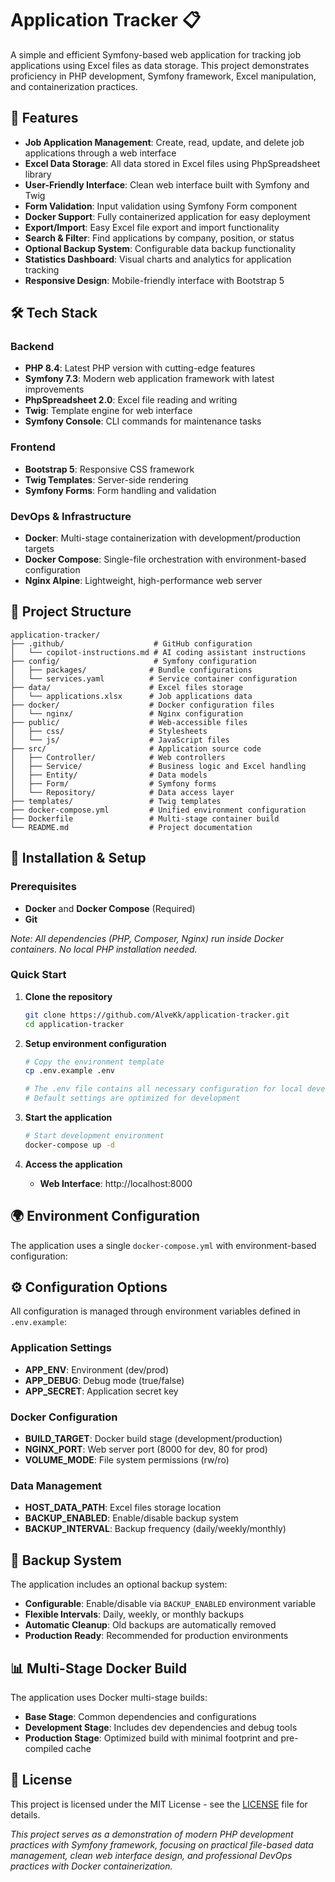 # Application Tracker 📋

A simple and efficient Symfony-based web application for tracking job applications using Excel files as data storage. This project demonstrates proficiency in PHP development, Symfony framework, Excel manipulation, and containerization practices.

## 🚀 Features

- **Job Application Management**: Create, read, update, and delete job applications through a web interface
- **Excel Data Storage**: All data stored in Excel files using PhpSpreadsheet library
- **User-Friendly Interface**: Clean web interface built with Symfony and Twig
- **Form Validation**: Input validation using Symfony Form component
- **Docker Support**: Fully containerized application for easy deployment
- **Export/Import**: Easy Excel file export and import functionality
- **Search & Filter**: Find applications by company, position, or status
- **Optional Backup System**: Configurable data backup functionality
- **Statistics Dashboard**: Visual charts and analytics for application tracking
- **Responsive Design**: Mobile-friendly interface with Bootstrap 5

## 🛠 Tech Stack

### Backend
- **PHP 8.4**: Latest PHP version with cutting-edge features
- **Symfony 7.3**: Modern web application framework with latest improvements
- **PhpSpreadsheet 2.0**: Excel file reading and writing
- **Twig**: Template engine for web interface
- **Symfony Console**: CLI commands for maintenance tasks

### Frontend
- **Bootstrap 5**: Responsive CSS framework
- **Twig Templates**: Server-side rendering
- **Symfony Forms**: Form handling and validation

### DevOps & Infrastructure
- **Docker**: Multi-stage containerization with development/production targets
- **Docker Compose**: Single-file orchestration with environment-based configuration
- **Nginx Alpine**: Lightweight, high-performance web server

## 📁 Project Structure

```
application-tracker/
├── .github/                    # GitHub configuration
│   └── copilot-instructions.md # AI coding assistant instructions
├── config/                     # Symfony configuration
│   ├── packages/              # Bundle configurations
│   └── services.yaml          # Service container configuration
├── data/                      # Excel files storage
│   └── applications.xlsx      # Job applications data
├── docker/                    # Docker configuration files
│   └── nginx/                 # Nginx configuration
├── public/                    # Web-accessible files
│   ├── css/                   # Stylesheets
│   └── js/                    # JavaScript files
├── src/                       # Application source code
│   ├── Controller/            # Web controllers
│   ├── Service/               # Business logic and Excel handling
│   ├── Entity/                # Data models
│   ├── Form/                  # Symfony forms
│   └── Repository/            # Data access layer
├── templates/                 # Twig templates
├── docker-compose.yml         # Unified environment configuration
├── Dockerfile                 # Multi-stage container build
└── README.md                  # Project documentation
```

## 🔧 Installation & Setup

### Prerequisites
- **Docker** and **Docker Compose** (Required)
- **Git**

*Note: All dependencies (PHP, Composer, Nginx) run inside Docker containers. No local PHP installation needed.*

### Quick Start

1. **Clone the repository**
   ```bash
   git clone https://github.com/AlveKk/application-tracker.git
   cd application-tracker
   ```

2. **Setup environment configuration**
   ```bash
   # Copy the environment template
   cp .env.example .env
   
   # The .env file contains all necessary configuration for local development
   # Default settings are optimized for development
   ```

3. **Start the application**
   ```bash
   # Start development environment
   docker-compose up -d
   ```

4. **Access the application**
   - **Web Interface**: http://localhost:8000

## 🌍 Environment Configuration

The application uses a single `docker-compose.yml` with environment-based configuration:

## ⚙️ Configuration Options

All configuration is managed through environment variables defined in `.env.example`:

### Application Settings
- **APP_ENV**: Environment (dev/prod)
- **APP_DEBUG**: Debug mode (true/false)
- **APP_SECRET**: Application secret key

### Docker Configuration
- **BUILD_TARGET**: Docker build stage (development/production)
- **NGINX_PORT**: Web server port (8000 for dev, 80 for prod)
- **VOLUME_MODE**: File system permissions (rw/ro)

### Data Management
- **HOST_DATA_PATH**: Excel files storage location
- **BACKUP_ENABLED**: Enable/disable backup system
- **BACKUP_INTERVAL**: Backup frequency (daily/weekly/monthly)

## 🔄 Backup System

The application includes an optional backup system:

- **Configurable**: Enable/disable via `BACKUP_ENABLED` environment variable
- **Flexible Intervals**: Daily, weekly, or monthly backups
- **Automatic Cleanup**: Old backups are automatically removed
- **Production Ready**: Recommended for production environments

## 📊 Multi-Stage Docker Build

The application uses Docker multi-stage builds:

- **Base Stage**: Common dependencies and configurations
- **Development Stage**: Includes dev dependencies and debug tools
- **Production Stage**: Optimized build with minimal footprint and pre-compiled cache

## 📄 License

This project is licensed under the MIT License - see the [LICENSE](LICENSE) file for details.

*This project serves as a demonstration of modern PHP development practices with Symfony framework, focusing on practical file-based data management, clean web interface design, and professional DevOps practices with Docker containerization.*
